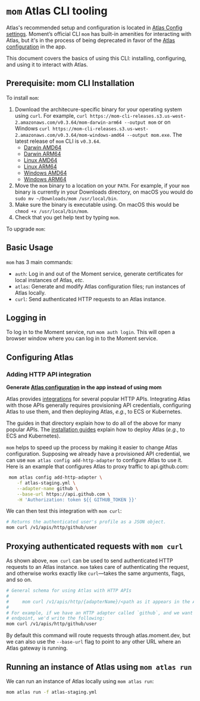# `mom` Atlas CLI tooling

Atlas's recommended setup and configuration is located in [Atlas Config settings](https://app.moment.dev/settings/atlas).
Moment’s official CLI `mom` has built-in amenities for interacting with Atlas, but it's in the process of being deprecated in favor of the [Atlas configuration](https://app.moment.dev/settings/atlas) in the app.

This document covers the basics of using this CLI: installing, configuring, and using it to interact with Atlas.

## Prerequisite: mom CLI Installation

To install `mom`:

1. Download the architecure-specific binary for your operating system using `curl`. For example, `curl https://mom-cli-releases.s3.us-west-2.amazonaws.com/v0.3.64/mom-darwin-arm64 --output mom` or on Windows `curl https://mom-cli-releases.s3.us-west-2.amazonaws.com/v0.3.64/mom-windows-amd64 --output mom.exe`. The latest release of `mom` CLI is `v0.3.64`.
    -   [Darwin AMD64](https://mom-cli-releases.s3.us-west-2.amazonaws.com/v0.3.64/mom-darwin-amd64)
    -   [Darwin ARM64](https://mom-cli-releases.s3.us-west-2.amazonaws.com/v0.3.64/mom-darwin-arm64)
    -   [Linux AMD64](https://mom-cli-releases.s3.us-west-2.amazonaws.com/v0.3.64/mom-linux-amd64)
    -   [Linux ARM64](https://mom-cli-releases.s3.us-west-2.amazonaws.com/v0.3.64/mom-linux-arm64)
    -   [Windows AMD64](https://mom-cli-releases.s3.us-west-2.amazonaws.com/v0.3.64/mom-windows-amd64)
    -   [Windows ARM64](https://mom-cli-releases.s3.us-west-2.amazonaws.com/v0.3.64/mom-windows-arm64)
1. Move the `mom` binary to a location on your `PATH`. For example, if your `mom` binary is currently in your Downloads directory, on macOS you would do `sudo mv ~/Downloads/mom /usr/local/bin`.
1. Make sure the binary is executable using. On macOS this would be `chmod +x /usr/local/bin/mom`.
1. Check that you get help text by typing `mom`.

To upgrade `mom`:

## Basic Usage

`mom` has 3 main commands:

-   `auth`: Log in and out of the Moment service, generate certificates for local instances of Atlas, _etc_.
-   `atlas`: Generate and modify Atlas configuration files; run instances of Atlas locally.
-   `curl`: Send authenticated HTTP requests to an Atlas instance.

## Logging in

To log in to the Moment service, run `mom auth login`.
This will open a browser window where you can log in to the Moment service.

## Configuring Atlas

### Adding HTTP API integration

**Generate [Atlas configuration](https://app.moment.dev/settings/atlas) in the app instead of using mom**

Atlas provides [integrations][integrations] for several popular HTTP APIs.
Integrating Atlas with those APIs generally requires provisioning API credentials, configuring Atlas to use them, and then deploying Atlas, _e.g._, to ECS or Kubernetes.

The guides in that directory explain how to do all of the above for many popular APIs.
The [installation guides][install-guides] explain how to deploy Atlas (_e.g._, to ECS and Kubernetes).

`mom` helps to speed up the process by making it easier to change Atlas configuration.
Supposing we already have a provisioned API credential, we can use `mom atlas config add-http-adapter` to configure Atlas to use it.
Here is an example that configures Atlas to proxy traffic to api.github.com:

```sh
 mom atlas config add-http-adapter \
    -f atlas-staging.yml \
    --adapter-name github \
    --base-url https://api.github.com \
    -H 'Authorization: token ${{ GITHUB_TOKEN }}'
```

We can then test this integration with `mom curl`:

```sh
# Returns the authenticated user's profile as a JSON object.
mom curl /v1/apis/http/github/user
```

## Proxying authenticated requests with `mom curl`

As shown above, `mom curl` can be used to send authenticated HTTP requests to an Atlas instance.
`mom` takes care of authenticating the request, and otherwise works exactly like `curl`—takes the same arguments, flags, and so on.

```sh
# General schema for using Atlas with HTTP APIs
#
#     mom curl /v1/apis/http/{adapterName}/<path as it appears in the API> [curl-args]
#
# For example, if we have an HTTP adapter called `github`, and we want to request the `/user`
# endpoint, we'd write the following:
mom curl /v1/apis/http/github/user
```

By default this command will route requests through atlas.moment.dev, but we can also use the `--base-url` flag to point to any other URL where an Atlas gateway is running.

## Running an instance of Atlas using `mom atlas run`

We can run an instance of Atlas locally using `mom atlas run`:

```sh
mom atlas run -f atlas-staging.yml
```

[integrations]: /docs/atlas-docs/integrations
[install-guides]: /docs/atlas-docs/Installations